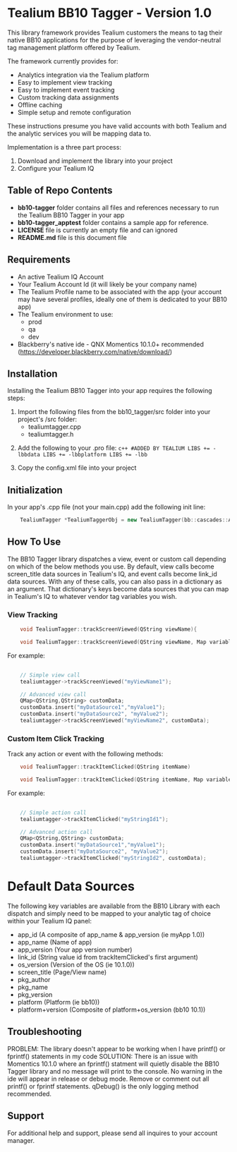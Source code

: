 Tealium BB10 Tagger - Version 1.0
=================================

This library framework provides Tealium customers the means to tag their native BB10 applications for the purpose of leveraging the vendor-neutral tag management platform offered by Tealium.  

The framework currently provides for:
- Analytics integration via the Tealium platform
- Easy to implement view tracking
- Easy to implement event tracking
- Custom tracking data assignments
- Offline caching
- Simple setup and remote configuration


These instructions presume you have valid accounts with both Tealium and the analytic services you will be mapping data to.

Implementation is a three part process:
1. Download and implement the library into your project
2. Configure your Tealium IQ


Table of Repo Contents
----------------------
- **bb10-tagger** folder contains all files and references necessary to run the Tealium BB10 Tagger in your app
- **bb10-tagger_apptest** folder contains a sample app for reference.
- **LICENSE** file is currently an empty file and can ignored
- **README.md** file is this document file


Requirements
--------------------
- An active Tealium IQ Account
- Your Tealium Account Id (it will likely be your company name)
- The Tealium Profile name to be associated with the app (your account may have several profiles, ideally one of them is dedicated to your BB10 app)
- The Tealium environment to use:
  - prod
  - qa
  - dev
- Blackberry's native ide - QNX Momentics 10.1.0+ recommended (https://developer.blackberry.com/native/download/)


Installation
------------
Installing the Tealium BB10 Tagger into your app requires the following steps:

  1. Import the following files from the bb10_tagger/src folder into your project's /src folder:
      - tealiumtagger.cpp
      - tealiumtagger.h
      <p></p>
  2. Add the following to your .pro file:
	```c++
	#ADDED BY TEALIUM
	LIBS += -lbbdata
	LIBS += -lbbplatform
	LIBS += -lbb
	```
	<p></p>
  3. Copy the config.xml file into your project


Initialization
--------------
In your app's .cpp file (not your main.cpp) add the following init line:
```c++
    TealiumTagger *TealiumTaggerObj = new TealiumTagger(bb::cascades::Application::instance(), "yourAccountName", "yourProfile", "yourTargetEnvironment");
```

How To Use
----------
The BB10 Tagger library dispatches a view, event or custom call depending on which of the below methods you use.  By default, view calls become screen_title data sources in Tealium's IQ, and event calls become link_id data sources. With any of these calls, you can also pass in a dictionary as an argument.  That dictionary's keys become data sources that you can map in Tealium's IQ to whatever vendor tag variables you wish.

### View Tracking

```c++
	void TealiumTagger::trackScreenViewed(QString viewName){

	void TealiumTagger::trackScreenViewed(QString viewName, Map variables){
```

For example:
```c++
 	
 	// Simple view call
 	tealiumtagger->trackScreenViewed("myViewName1");

 	// Advanced view call
 	QMap<QString,QString> customData;
    customData.insert("myDataSource1","myValue1");
    customData.insert("myDataSource2", "myValue2");
    tealiumtagger->trackScreenViewed("myViewName2", customData);

```

### Custom Item Click Tracking
Track any action or event with the following methods:

```c++
	void TealiumTagger::trackItemClicked(QString itemName)

	void TealiumTagger::trackItemClicked(QString itemName, Map variables){
```

For example:
```c++
 	
 	// Simple action call
 	tealiumtagger->trackItemClicked("myStringId1");

 	// Advanced action call
 	QMap<QString,QString> customData;
    customData.insert("myDataSource1","myValue1");
    customData.insert("myDataSource2", "myValue2");
    tealiumtagger->trackItemClicked("myStringId2", customData);

```

Default Data Sources
====================
The following key variables are available from the BB10 Library with each dispatch and simply need to be mapped to your analytic tag of choice within your Tealium IQ panel:

- app_id            (A composite of app_name & app_version (ie myApp 1.0))
- app_name          (Name of app)
- app_version       (Your app version number)
- link_id           (String value id from trackItemClicked's first argument)
- os_version        (Version of the OS (ie 10.1.0))
- screen_title      (Page/View name)
- pkg_author
- pkg_name
- pkg_version
- platform          (Platform (ie bb10))
- platform+version  (Composite of platform+os_version (bb10 10.1))


Troubleshooting
---------------
 
PROBLEM: The library doesn't appear to be working when I have printf() or fprintf() statements in my code
SOLUTION: There is an issue with Momentics 10.1.0 where an fprintf() statment will quietly disable the BB10 Tagger library and no message will print to the console.  No warning in the ide will appear in release or debug mode. Remove or comment out all printf() or fprintf statements.  qDebug() is the only logging method recommended.



Support
-------

For additional help and support, please send all inquires to your account manager.

